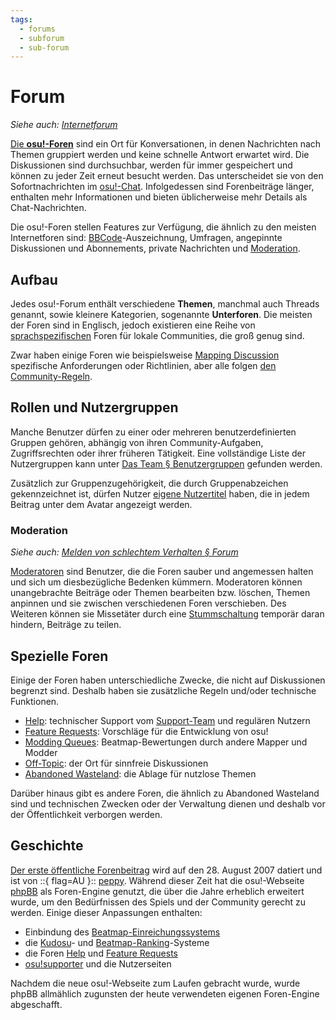```yaml
---
tags:
  - forums
  - subforum
  - sub-forum
---
```


# Forum

*Siehe auch: [Internetforum](https://de.wikipedia.org/wiki/Internetforum)*

[Die **osu!-Foren**](https://osu.ppy.sh/community/forums) sind ein Ort für Konversationen, in denen Nachrichten nach Themen gruppiert werden und keine schnelle Antwort erwartet wird. Die Diskussionen sind durchsuchbar, werden für immer gespeichert und können zu jeder Zeit erneut besucht werden. Das unterscheidet sie von den Sofortnachrichten im [osu!-Chat](/wiki/Community/Internet_Relay_Chat). Infolgedessen sind Forenbeiträge länger, enthalten mehr Informationen und bieten üblicherweise mehr Details als Chat-Nachrichten.

Die osu!-Foren stellen Features zur Verfügung, die ähnlich zu den meisten Internetforen sind: [BBCode](/wiki/BBCode)-Auszeichnung, Umfragen, angepinnte Diskussionen und Abonnements, private Nachrichten und [Moderation](#moderation).

## Aufbau

Jedes osu!-Forum enthält verschiedene **Themen**, manchmal auch Threads genannt, sowie kleinere Kategorien, sogenannte **Unterforen**. Die meisten der Foren sind in Englisch, jedoch existieren eine Reihe von [sprachspezifischen](https://osu.ppy.sh/community/forums/23) Foren für lokale Communities, die groß genug sind.

Zwar haben einige Foren wie beispielsweise [Mapping Discussion](https://osu.ppy.sh/community/forums/56) spezifische Anforderungen oder Richtlinien, aber alle folgen [den Community-Regeln](/wiki/Rules).

## Rollen und Nutzergruppen

Manche Benutzer dürfen zu einer oder mehreren benutzerdefinierten Gruppen gehören, abhängig von ihren Community-Aufgaben, Zugriffsrechten oder ihrer früheren Tätigkeit. Eine vollständige Liste der Nutzergruppen kann unter [Das Team § Benutzergruppen](/wiki/People/The_Team#benutzergruppen) gefunden werden.

Zusätzlich zur Gruppenzugehörigkeit, die durch Gruppenabzeichen gekennzeichnet ist, dürfen Nutzer [eigene Nutzertitel](/wiki/User_title) haben, die in jedem Beitrag unter dem Avatar angezeigt werden.

### Moderation

*Siehe auch: [Melden von schlechtem Verhalten § Forum](/wiki/Reporting_bad_behaviour#forum)*

[Moderatoren](/wiki/People/The_Team/Global_Moderation_Team) sind Benutzer, die die Foren sauber und angemessen halten und sich um diesbezügliche Bedenken kümmern. Moderatoren können unangebrachte Beiträge oder Themen bearbeiten bzw. löschen, Themen anpinnen und sie zwischen verschiedenen Foren verschieben. Des Weiteren können sie Missetäter durch eine [Stummschaltung](/wiki/Silence) temporär daran hindern, Beiträge zu teilen.

## Spezielle Foren

Einige der Foren haben unterschiedliche Zwecke, die nicht auf Diskussionen begrenzt sind. Deshalb haben sie zusätzliche Regeln und/oder technische Funktionen.

- [Help](/wiki/Community/Forum/Help): technischer Support vom [Support-Team](/wiki/People/The_Team/Support_Team) und regulären Nutzern
- [Feature Requests](/wiki/Community/Forum/Feature_Requests): Vorschläge für die Entwicklung von osu!
- [Modding Queues](/wiki/Community/Forum/Modding_Queues): Beatmap-Bewertungen durch andere Mapper und Modder
- [Off-Topic](/wiki/Community/Forum/Off-Topic): der Ort für sinnfreie Diskussionen
- [Abandoned Wasteland](/wiki/Community/Forum/Abandoned_Wasteland): die Ablage für nutzlose Themen

Darüber hinaus gibt es andere Foren, die ähnlich zu Abandoned Wasteland sind und technischen Zwecken oder der Verwaltung dienen und deshalb vor der Öffentlichkeit verborgen werden.

## Geschichte

[Der erste öffentliche Forenbeitrag](https://osu.ppy.sh/community/forums/topics/2) wird auf den 28. August 2007 datiert und ist von ::{ flag=AU }:: [peppy](/wiki/People/peppy). Während dieser Zeit hat die osu!-Webseite [phpBB](https://de.wikipedia.org/wiki/PhpBB) als Foren-Engine genutzt, die über die Jahre erheblich erweitert wurde, um den Bedürfnissen des Spiels und der Community gerecht zu werden. Einige dieser Anpassungen enthalten:

- Einbindung des [Beatmap-Einreichungssystems](/wiki/Submission)
- die [Kudosu](/wiki/Modding/Kudosu)- und [Beatmap-Ranking](/wiki/Beatmap_ranking_procedure)-Systeme
- die Foren [Help](/wiki/Community/Forum/Help) und [Feature Requests](/wiki/Community/Forum/Feature_Requests)
- [osu!supporter](/wiki/osu!supporter) und die Nutzerseiten

Nachdem die neue osu!-Webseite zum Laufen gebracht wurde, wurde phpBB allmählich zugunsten der heute verwendeten eigenen Foren-Engine abgeschafft.
